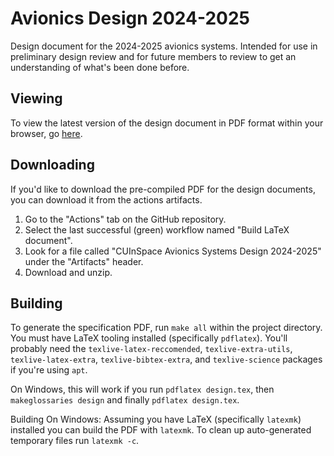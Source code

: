# Avionics Design 2024-2025

Design document for the 2024-2025 avionics systems. Intended for use in preliminary design review and for future members
to review to get an understanding of what's been done before.

## Viewing

To view the latest version of the design document in PDF format within your browser, go [here][pdf].

## Downloading

If you'd like to download the pre-compiled PDF for the design documents, you can download it from the actions artifacts.

1. Go to the "Actions" tab on the GitHub repository.
2. Select the last successful (green) workflow named "Build LaTeX document".
3. Look for a file called "CUInSpace Avionics Systems Design 2024-2025" under the "Artifacts" header.
4. Download and unzip.

## Building

To generate the specification PDF, run `make all` within the project directory. You must have LaTeX tooling installed
(specifically `pdflatex`). You'll probably need the `texlive-latex-reccomended`, `texlive-extra-utils`, `texlive-latex-extra`,
`texlive-bibtex-extra`, and `texlive-science` packages if you're using `apt`.

On Windows, this will work if you run `pdflatex design.tex`, then `makeglossaries design` and finally `pdflatex
design.tex`.

Building On Windows: Assuming you have LaTeX (specifically `latexmk`) installed you can build the PDF with `latexmk`. To clean up auto-generated temporary files run `latexmk -c`.

<!--Links-->

[pdf]: https://github.com/CarletonURocketry/avionics-design-2024-2025/blob/gh-pages/CUInSpace%20Avionics%20Systems%202024%202025.pdf
